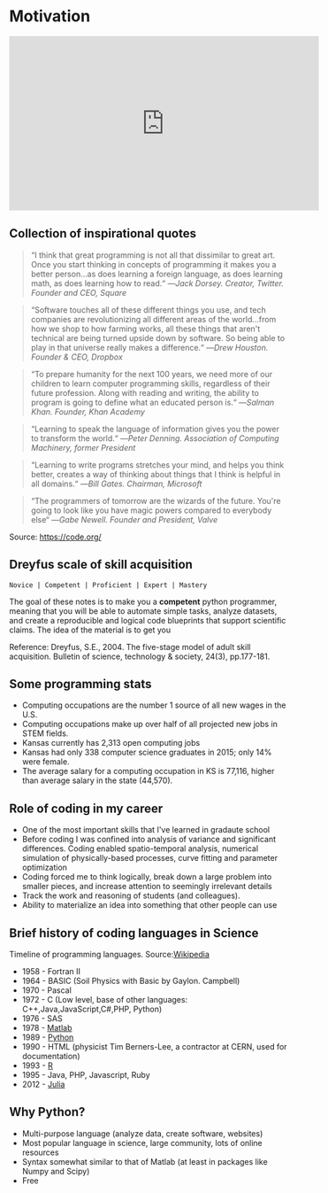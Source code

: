 # **Motivation**

<iframe width="560" height="315" src="https://www.youtube.com/embed/nKIu9yen5nc" frameborder="0" allow="accelerometer; autoplay; encrypted-media; gyroscope; picture-in-picture" allowfullscreen></iframe>

## Collection of inspirational quotes

>“I think that great programming is not all that dissimilar to great art. Once you start thinking in concepts of programming it makes you a better person...as does learning a foreign language, as does learning math, as does learning how to read.“ —*Jack Dorsey. Creator, Twitter. Founder and CEO, Square*

>“Software touches all of these different things you use, and tech companies are revolutionizing all different areas of the world...from how we shop to how farming works, all these things that aren't technical are being turned upside down by software. So being able to play in that universe really makes a difference.“ —*Drew Houston. Founder & CEO, Dropbox*

>“To prepare humanity for the next 100 years, we need more of our children to learn computer programming skills, regardless of their future profession. Along with reading and writing, the ability to program is going to define what an educated person is.“ —*Salman Khan. Founder, Khan Academy*

>“Learning to speak the language of information gives you the power to transform the world.“ —*Peter Denning. Association of Computing Machinery, former President*

>“Learning to write programs stretches your mind, and helps you think better, creates a way of thinking about things that I think is helpful in all domains.“ —*Bill Gates. Chairman, Microsoft*

>“The programmers of tomorrow are the wizards of the future. You're going to look like you have magic powers compared to everybody else“ —*Gabe Newell. Founder and President, Valve*

Source: <https://code.org/>


## Dreyfus scale of skill acquisition

    Novice | Competent | Proficient | Expert | Mastery

The goal of these notes is to make you a **competent** python programmer, meaning that you will be able to automate simple tasks, analyze datasets, and create a reproducible and logical code blueprints that support scientific claims. The idea of the material is to get you

Reference: Dreyfus, S.E., 2004. The five-stage model of adult skill acquisition. Bulletin of science, technology & society, 24(3), pp.177-181.

## Some programming stats

* Computing occupations are the number 1 source of all new wages in the U.S. 
* Computing occupations make up over half of all projected new jobs in STEM fields.
* Kansas currently has 2,313 open computing jobs
* Kansas had only 338 computer science graduates in 2015; only 14% were female.
* The average salary for a computing occupation in KS is 77,116, higher than average salary in the state (44,570).

## Role of coding in my career

* One of the most important skills that I've learned in gradaute school
* Before coding I was confined into analysis of variance and significant differences. Coding enabled spatio-temporal analysis, numerical simulation of physically-based processes, curve fitting and parameter optimization
* Coding forced me to think logically, break down a large problem into smaller pieces, and increase attention to seemingly irrelevant details
* Track the work and reasoning of students (and colleagues).
* Ability to materialize an idea into something that other people can use

## Brief history of coding languages in Science

Timeline of programming languages. Source:[Wikipedia](https://www.wikiwand.com/en/Timeline_of_programming_languages)

* 1958 - Fortran II
* 1964 - BASIC (Soil Physics with Basic by Gaylon. Campbell)
* 1970 - Pascal
* 1972 - C (Low level, base of other languages: C++,Java,JavaScript,C#,PHP, Python)
* 1976 - SAS
* 1978 - [Matlab](https://www.mathworks.com/products/matlab.html)
* 1989 - [Python](https://www.python.org/)
* 1990 - HTML (physicist Tim Berners-Lee, a contractor at CERN, used for documentation)
* 1993 - [R](https://www.r-project.org/)
* 1995 - Java, PHP, Javascript, Ruby
* 2012 - [Julia](https://julialang.org/)

## Why Python?

* Multi-purpose language (analyze data, create software, websites)
* Most popular language in science, large community, lots of online resources
* Syntax somewhat similar to that of Matlab (at least in packages like Numpy and Scipy)
* Free

